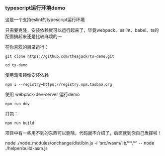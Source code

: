 ### typescript运行环境demo

这是一个支持eslint的typescript运行环境

只需要克隆，安装依赖就可以运行起来了，毕竟webpack、eslint、babel、ts的配置搞起来还是比较麻烦的～

在你喜欢的目录运行：

```
git clone https://github.com/theajack/ts-demo.git
```

```
cd ts-demo
```

使用淘宝镜像安装依赖

```
npm i --registry=https://registry.npm.taobao.org
```

使用 webpack-dev-server 运行demo

```
npm run dev
```

打包：

```
npm run build
```


项目中有一些用不到的东西可以删除，代码就不介绍了，后面就到你自己发挥啦！


node ./node_modules/onchange/dist/bin.js -i 'src/wasm/lib/**/*' -- node ./helper/build-asm.js